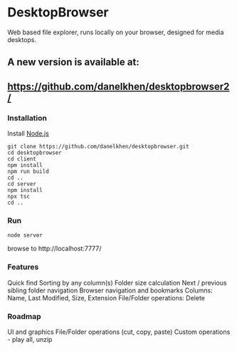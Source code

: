 # DesktopBrowser

Web based file explorer, runs locally on your browser, designed for media desktops.

## A new version is available at:
## https://github.com/danelkhen/desktopbrowser2/

### Installation

Install [Node.js](https://nodejs.org)

```
git clone https://github.com/danelkhen/desktopbrowser.git
cd desktopbrowser
cd client
npm install
npm run build
cd ..
cd server
npm install
npx tsc
cd ..
```

### Run

```
node server
```

browse to http://localhost:7777/

### Features

Quick find
Sorting by any column(s)
Folder size calculation
Next / previous sibling folder navigation
Browser navigation and bookmarks
Columns: Name, Last Modified, Size, Extension
File/Folder operations: Delete

### Roadmap

UI and graphics
File/Folder operations (cut, copy, paste)
Custom operations - play all, unzip
